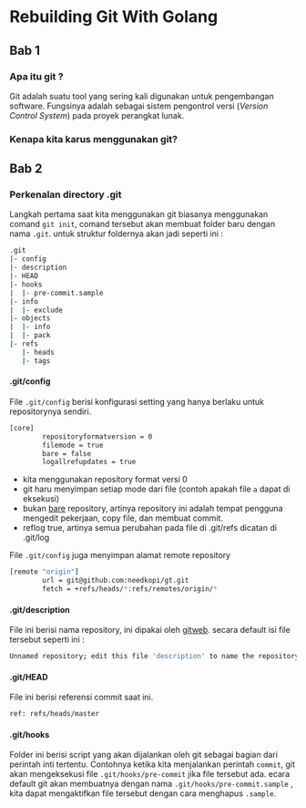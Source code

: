 # Rebuilding Git With Golang

## Bab 1

### Apa itu git ?

Git adalah suatu tool yang sering kali digunakan untuk pengembangan software. Fungsinya adalah sebagai sistem pengontrol versi (*Version Control System*) pada proyek perangkat lunak.



### Kenapa kita karus menggunakan git?







## Bab 2

### Perkenalan directory .git

Langkah pertama saat kita menggunakan git biasanya menggunakan comand `git init`, comand tersebut akan membuat folder baru dengan nama `.git`.  untuk struktur foldernya akan jadi seperti ini :

``` bash
.git
|- config
|- description
|- HEAD
|- hooks
|  |- pre-commit.sample
|- info
|  |- exclude
|- objects
|  |- info
|  |- pack
|- refs
   |- heads
   |- tags
```

#### .git/config

File `.git/config` berisi konfigurasi setting yang hanya berlaku untuk repositorynya sendiri. 

``` bash
[core]
        repositoryformatversion = 0
        filemode = true
        bare = false
        logallrefupdates = true
```

* kita menggunakan repository format versi 0
* git haru menyimpan setiap mode dari file (contoh apakah file `a` dapat di eksekusi)
* bukan [bare](https://www.geeksforgeeks.org/bare-repositories-in-git/) repository, artinya repository ini adalah tempat pengguna mengedit pekerjaan, copy file, dan membuat commit.
* reflog true, artinya semua perubahan pada file di .git/refs dicatan di .git/log

File `.git/config` juga menyimpan alamat remote repository

``` bash
[remote "origin"]
        url = git@github.com:needkopi/gt.git
        fetch = +refs/heads/*:refs/remotes/origin/*
```

#### .git/description

File ini berisi nama repository, ini dipakai oleh [gitweb](https://git-scm.com/book/en/v2/Git-on-the-Server-GitWeb). secara default isi file tersebut seperti ini :

``` bash
Unnamed repository; edit this file 'description' to name the repository.
```

 #### .git/HEAD

File ini berisi referensi commit saat ini. 

``` bash
ref: refs/heads/master
```

#### .git/hooks

Folder ini berisi script yang akan dijalankan oleh git sebagai bagian dari perintah inti tertentu. Contohnya ketika kita menjalankan perintah `commit`, git akan mengeksekusi file `.git/hooks/pre-commit` jika file tersebut ada. ecara default git akan membuatnya dengan nama `.git/hooks/pre-commit.sample` , kita dapat mengaktifkan file tersebut dengan cara menghapus `.sample`.

